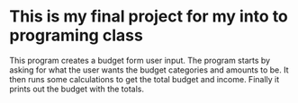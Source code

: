 # <h1> This is my final project for my into to programing class
This program creates a budget form user input. The program starts by asking for what the user wants the budget categories and amounts to be.
It then runs some calculations to get the total budget and income. Finally it prints out the budget with the totals.
